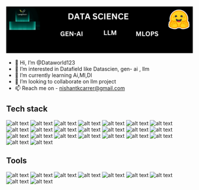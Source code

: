 ![logo](https://github.com/Dataworld123/Dataworld123/blob/main/banner.png)
- 👋 Hi, I’m @Dataworld123
- 👀 I’m interested in Datafield like Datascien, gen- ai , llm
- 🌱 I’m currently learning Ai,Ml,Dl
- 💞️ I’m looking to collaborate on llm project
- 📫 Reach me on - nishantkcarrer@gmail.com

## Tech stack

![alt text](https://img.shields.io/badge/C-167E5A?style=for-the-badge&logo=c)
![alt text](https://img.shields.io/badge/C++-167E5A?style=for-the-badge&logo=cplusplus)
![alt text](https://img.shields.io/badge/HTML-167E5A?style=for-the-badge&logo=html5)
![alt text](https://img.shields.io/badge/Css-167E5A?style=for-the-badge&logo=css3)
![alt text](https://img.shields.io/badge/Js-167E5A?style=for-the-badge&logo=javascript)
![alt text](https://img.shields.io/badge/Tailwind-167E5A?style=for-the-badge&logo=tailwindcss)
![alt text](https://img.shields.io/badge/React-167E5A?style=for-the-badge&logo=react)
![alt text](https://img.shields.io/badge/ReactRouter-167E5A?style=for-the-badge&logo=reactrouter)
![alt text](https://img.shields.io/badge/Redux-167E5A?style=for-the-badge&logo=redux)
![alt text](https://img.shields.io/badge/Expressjs-167E5A?style=for-the-badge&logo=express)
![alt text](https://img.shields.io/badge/kotlin-167E5A?style=for-the-badge&logo=kotlin)
![alt text](https://img.shields.io/badge/java-167E5A?style=for-the-badge&logo=java)
![alt text](https://img.shields.io/badge/MongoDB-167E5A?style=for-the-badge&logo=mongodb)
![alt text](https://img.shields.io/badge/SQLite-167E5A?style=for-the-badge&logo=sqlite)
![alt text](https://img.shields.io/badge/MySQL-167E5A?style=for-the-badge&logo=mysql)
![alt text](https://img.shields.io/badge/Postman-167E5A?style=for-the-badge&logo=postman)
![alt text](https://img.shields.io/badge/npm-167E5A?style=for-the-badge&logo=npm)
![alt text](https://img.shields.io/badge/canva-167E5A?style=for-the-badge&logo=canva)
![alt text](https://img.shields.io/badge/Netlify-167E5A?style=for-the-badge&logo=netlify)
![alt text](https://img.shields.io/badge/xml-167E5A?style=for-the-badge&logo=xml)
![alt text](https://img.shields.io/badge/GitHubPages-167E5A?style=for-the-badge&logo=githubpages)
![alt text](https://img.shields.io/badge/nodeJs-167E5A?style=for-the-badge&logo=nodedotjs)
![alt text](https://img.shields.io/badge/Nodemon-167E5A?style=for-the-badge&logo=nodemon)

## Tools

![alt text](https://img.shields.io/badge/Git-05A081?style=for-the-badge&logo=git)
![alt text](https://img.shields.io/badge/GitHub-05A081?style=for-the-badge&logo=github)
![alt text](https://img.shields.io/badge/docker-05A081?style=for-the-badge&logo=docker)
![alt text](https://img.shields.io/badge/kubernetes-05A081?style=for-the-badge&logo=kubernetes)
![alt text](https://img.shields.io/badge/GitLab-05A081?style=for-the-badge&logo=gitlab)
![alt text](https://img.shields.io/badge/VsCode-05A081?style=for-the-badge&logo=visualstudiocode)
![alt text](https://img.shields.io/badge/AndroidStudio-05A081?style=for-the-badge&logo=androidstudio)
![alt text](https://img.shields.io/badge/IntellijIDEA-05A081?style=for-the-badge&logo=intellijidea)
![alt text](https://img.shields.io/badge/SublimeText-05A081?style=for-the-badge&logo=sublimetext)


 
<!---
Dataworld123/Dataworld123 is a ✨ special ✨ repository because its `README.md` (this file) appears on your GitHub profile.
You can click the Preview link to take a look at your changes.
--->
